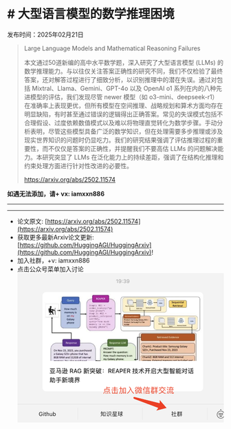 # # 大型语言模型的数学推理困境
发布时间：2025年02月21日


> Large Language Models and Mathematical Reasoning Failures
>
> 本文通过50道新编的高中水平数学题，深入研究了大型语言模型 (LLMs) 的数学推理能力。与以往仅关注答案正确性的研究不同，我们不仅检验了最终答案，还对解答过程进行了细致分析，以识别推理中的潜在失误。通过对包括 Mixtral、Llama、Gemini、GPT-4o 以及 OpenAI o1 系列在内的八种先进模型的评估，我们发现尽管 newer 模型（如 o3-mini、deepseek-r1）在准确率上表现更优，但所有模型在空间推理、战略规划和算术方面均存在明显缺陷，有时甚至通过错误的逻辑得出正确答案。常见的失误模式包括不合理假设、过度依赖数值模式以及难以将物理直觉转化为数学步骤。手动分析表明，尽管这些模型具备广泛的数学知识，但在处理需要多步推理或涉及现实世界知识的问题时仍显吃力。我们的研究结果强调了评估推理过程的重要性，而不仅仅是答案的正确性，并提醒我们不要高估 LLMs 的问题解决能力。本研究突显了 LLMs 在泛化能力上的持续差距，强调了在结构化推理和约束处理方面进行针对性改进的必要性。
>
> https://arxiv.org/abs/2502.11574

**如遇无法添加，请+ vx: iamxxn886**
<hr />


<hr />

- 论文原文: [https://arxiv.org/abs/2502.11574](https://arxiv.org/abs/2502.11574)
- 获取更多最新Arxiv论文更新: [https://github.com/HuggingAGI/HuggingArxiv](https://github.com/HuggingAGI/HuggingArxiv)!
- 加入社群，+v: iamxxn886
- 点击公众号菜单加入讨论
![](https://raw.githubusercontent.com/HuggingAGI/wx_assets/main/2024/07/31/1722434818326-94339e92-22f1-4472-9d27-fed232f70b5d.jpeg)